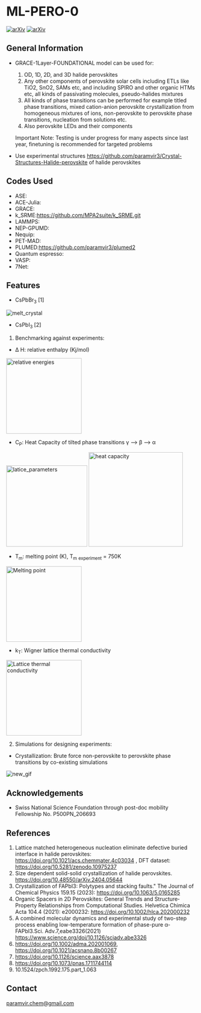 # <span style="font-size:larger;">ML-PERO-0</span>

[![arXiv](https://img.shields.io/badge/arXiv-1234.56789-b31b1b.svg)](https://arxiv.org/abs/2404.05644)
[![arXiv](https://img.shields.io/badge/arXiv-1234.56789-b31b1b.svg)](https://arxiv.org/abs/2405.11599) 

## General Information
- GRACE-1Layer-FOUNDATIONAL model can be used for:
  
  1. OD, 1D, 2D, and 3D halide perovskites
  2. Any other components of perovskite solar cells including ETLs like TiO2, SnO2, SAMs etc, and including SPIRO and other organic HTMs etc, all kinds of passivating molecules, pseudo-halides mixtures
  3. All kinds of phase transitions can be performed for example titled phase transitions, mixed cation-anion perovskite crystallization from homogeneous mixtures of ions, non-perovskite to perovskite phase transitions, nucleation from solutions etc.
  4. Also perovskite LEDs and their components
     
  Important Note: Testing is under progress for many aspects since last year, finetuning is recommended for targeted problems
     
- Use experimental structures https://github.com/paramvir3/Crystal-Structures-Halide-perovskite of halide perovskites

## Codes Used
* ASE:
* ACE-Julia:
* GRACE:
* k_SRME:https://github.com/MPA2suite/k_SRME.git
* LAMMPS:
* NEP-GPUMD:
* Nequip:
* PET-MAD:
* PLUMED:https://github.com/paramvir3/plumed2
* Quantum espresso:
* VASP:
* 7Net:

## Features
- CsPbBr<sub>3</sub> [1]

![melt_crystal](https://github.com/ahlawat-paramvir/MLIP-Perovskites/assets/10708344/803ad827-2fea-4ed7-8696-f46d1f5ee1fe)

- CsPbI<sub>3</sub> [2]
1. Benchmarking against experiments:

* &Delta; H: relative enthalpy (Kj/mol)
<img src="https://github.com/user-attachments/assets/be4c6bf8-8d44-46df-a1b3-7c2e845c0d32" alt="relative energies" width="200" >

* C<sub>P</sub>: Heat Capacity of tilted phase transitions γ --> β --> α

<img src="https://github.com/user-attachments/assets/a5a565b1-fe0c-436b-b473-e6eed0ce9562" alt="latice_parameters" width="215" >

<img src="https://github.com/user-attachments/assets/1e31df37-bc42-4569-9f81-666180eb6392" alt="heat capacity" width="250" >

* T<sub>m</sub>: melting point (K), T<sub>m</sub> <sub>experiment</sub> = 750K

<img src="https://github.com/user-attachments/assets/b1f918da-f912-4a2a-958d-05749fb9266f" alt="Melting point" width="200" >

* k<sub>T</sub>: Wigner lattice thermal conductivity

<img src="https://github.com/user-attachments/assets/b5b976e7-2a8f-44af-b2b9-2c47da025a36" alt="Lattice thermal conductivity" width="200" >

2. Simulations for designing experiments:
   
* Crystallization: Brute force non-perovskite to perovskite phase transitions by co-existing simulations

![new_gif](https://github.com/ahlawat-paramvir/MLIP-Perovskites/assets/10708344/1f028241-0ac0-4797-ba8a-91ec38bfbfea)






## Acknowledgements
- Swiss National Science Foundation through post-doc mobility Fellowship No. P500PN_206693

## References
1. Lattice matched heterogeneous nucleation eliminate defective buried interface in halide perovskites: https://doi.org/10.1021/acs.chemmater.4c03034 , DFT dataset: https://doi.org/10.5281/zenodo.10975237
2. Size dependent solid-solid crystallization of halide perovskites. https://doi.org/10.48550/arXiv.2404.05644
3. Crystallization of FAPbI3: Polytypes and stacking faults." The Journal of Chemical Physics 159.15 (2023): https://doi.org/10.1063/5.0165285
4. Organic Spacers in 2D Perovskites: General Trends and Structure‐Property Relationships from Computational Studies. Helvetica Chimica Acta 104.4 (2021): e2000232: https://doi.org/10.1002/hlca.202000232
5. A combined molecular dynamics and experimental study of two-step process enabling low-temperature formation of phase-pure α-FAPbI3.Sci. Adv.7,eabe3326(2021) https://www.science.org/doi/10.1126/sciadv.abe3326
6. https://doi.org/10.1002/adma.202001069, https://doi.org/10.1021/acsnano.8b00267
7. https://doi.org/10.1126/science.aax3878
8. https://doi.org/10.1073/pnas.1711744114
9. 10.1524/zpch.1992.175.part_1.063

## Contact
paramvir.chem@gmail.com

